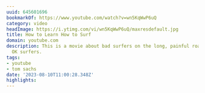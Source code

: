 ```yaml
---
uuid: 645601696
bookmarkOf: https://www.youtube.com/watch?v=wn5KqWwP6uQ
category: video
headImage: https://i.ytimg.com/vi/wn5KqWwP6uQ/maxresdefault.jpg
title: How to Learn How to Surf
domain: youtube.com
description: This is a movie about bad surfers on the long, painful road to becoming
  OK surfers.
tags:
- youtube
- tom sachs
date: '2023-08-10T11:00:28.348Z'
highlights: 
---
```



